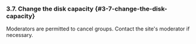 ### 3.7. Change the disk capacity {#3-7-change-the-disk-capacity}

Moderators are permitted to cancel groups. Contact the site&#039;s moderator if necessary.